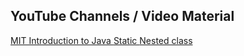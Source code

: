 <h2>YouTube Channels / Video Material</h2>
<p>
  <a href="https://www.youtube.com/watch?v=f18OTVaHrvE&index=11&list=PLXqaWKDQpdPn4UJ2fOFxl6Yl_DC51FFUL"> MIT Introduction to Java </a>
  <a href="https://www.javatpoint.com/static-keyword-in-java"> Static </a>
  <a href="https://docs.oracle.com/javase/tutorial/java/javaOO/nested.html"> Nested class </a>
</p>
